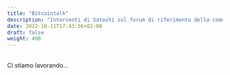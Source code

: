```yaml
---
title: "Bitcointalk"
description: "Interventi di Satoshi sul forum di riferimento della community Bitcoin"
date: 2022-10-11T17:43:56+02:00
draft: false
weight: 400
---
```


<br>
Ci stiamo lavorando...